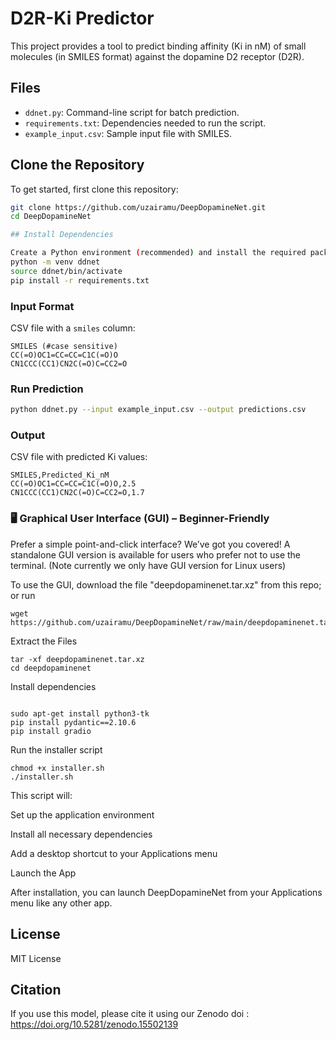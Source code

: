# D2R-Ki Predictor

This project provides a tool to predict binding affinity (Ki in nM) of small molecules (in SMILES format) against the dopamine D2 receptor (D2R).

## Files
- `ddnet.py`: Command-line script for batch prediction.
- `requirements.txt`: Dependencies needed to run the script.
- `example_input.csv`: Sample input file with SMILES.


## Clone the Repository

To get started, first clone this repository:

```bash
git clone https://github.com/uzairamu/DeepDopamineNet.git
cd DeepDopamineNet

## Install Dependencies

Create a Python environment (recommended) and install the required packages:
python -m venv ddnet
source ddnet/bin/activate  
pip install -r requirements.txt

```



### Input Format
CSV file with a `smiles` column:

```
SMILES (#case sensitive)
CC(=O)OC1=CC=CC=C1C(=O)O
CN1CCC(CC1)CN2C(=O)C=CC2=O
```

### Run Prediction
```bash
python ddnet.py --input example_input.csv --output predictions.csv
```

### Output
CSV file with predicted Ki values:

```
SMILES,Predicted_Ki_nM
CC(=O)OC1=CC=CC=C1C(=O)O,2.5
CN1CCC(CC1)CN2C(=O)C=CC2=O,1.7
```

### 🖥️ Graphical User Interface (GUI) – Beginner-Friendly
Prefer a simple point-and-click interface? We’ve got you covered! A standalone GUI version is available for users who prefer not to use the terminal.
(Note currently we only have GUI version for Linux users)

To use the GUI, download the file "deepdopaminenet.tar.xz" from this repo; or run

```
wget https://github.com/uzairamu/DeepDopamineNet/raw/main/deepdopaminenet.tar.xz

```

Extract the Files

```
tar -xf deepdopaminenet.tar.xz
cd deepdopaminenet

```

Install dependencies

```

sudo apt-get install python3-tk 
pip install pydantic==2.10.6
pip install gradio

```


Run the installer script

```
chmod +x installer.sh
./installer.sh

```
This script will:

Set up the application environment

Install all necessary dependencies

Add a desktop shortcut to your Applications menu

Launch the App

After installation, you can launch DeepDopamineNet from your Applications menu like any other app.


## License
MIT License

## Citation
If you use this model, please cite it using our Zenodo doi : https://doi.org/10.5281/zenodo.15502139

